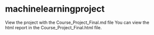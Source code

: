 # machinelearningproject

View the project with the Course_Project_Final.md file
You can view the html report in the  Course_Project_Final.html file.
